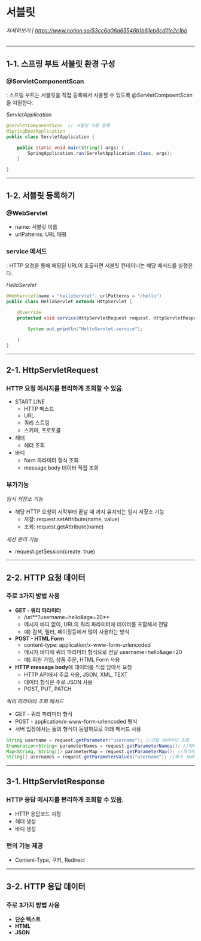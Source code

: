 # 서블릿 
###### 자세히보기 | https://www.notion.so/53cc6a06a65546b1b61eb8cd11e2c1bb
------------
## 1-1. 스프링 부트 서블릿 환경 구성
### @ServletComponentScan
: 스프링 부트는 서블릿을 직접 등록해서 사용할 수 있도록 @ServletCompoentScan을 지원한다.

*ServletApplication*
```java
@ServletComponentScan  // 서블릿 자동 등록
@SpringBootApplication
public class ServletApplication {

	public static void main(String[] args) {
		SpringApplication.run(ServletApplication.class, args);
	}

}
```

------------
## 1-2. 서블릿 등록하기
### @WebServlet
- name: 서블릿 이름 
- urlPatterns: URL 매핑

### service 메서드
: HTTP 요청을 통해 매핑된 URL이 호출되면 서블릿 컨테이너는 해당 메서드를 실행한다.

*HelloServlet*
```java
@WebServlet(name = "helloServlet", urlPatterns = "/hello")
public class HelloServlet extends HttpServlet {

    @Override
    protected void service(HttpServletRequest request, HttpServletResponse response) throws ServletException, IOException {

        System.out.println("HelloServlet.service");
        
    }
}
```

------------
## 2-1. HttpServletRequest
### HTTP 요청 메시지를 편리하게 조회할 수 있음.
- START LINE
    - HTTP 메소드
    - URL
    - 쿼리 스트링
    - 스키마, 프로토콜
- 헤더
    - 헤더 조회
- 바디
    - form 파라미터 형식 조회
    - message body 데이터 직접 조회

### 부가기능
*임시 저장소 기능*
- 해당 HTTP 요청이 시작부터 끝날 때 까지 유지되는 임시 저장소 기능
    - 저장: request.setAttribute(name, value)
    - 조회: request.getAttribute(name)

*세션 관리 기능*
- request.getSession(create: true)

------------
## 2-2. HTTP 요청 데이터
### 주로 3가지 방법 사용
- **GET - 쿼리 파라미터**
    - /url**?username=hello&age=20**
    - 메시지 바디 없이, URL의 쿼리 파라미터에 데이터를 포함해서 전달
    - 예) 검색, 필터, 페이징등에서 많이 사용하는 방식
- **POST - HTML Form**
    - content-type: application/x-www-form-urlencoded
    - 메시지 바디에 쿼리 파리미터 형식으로 전달 username=hello&age=20
    - 예) 회원 가입, 상품 주문, HTML Form 사용
- **HTTP message body**에 데이터를 직접 담아서 요청
    - HTTP API에서 주로 사용, JSON, XML, TEXT
    - 데이터 형식은 주로 JSON 사용
    - POST, PUT, PATCH

*쿼리 파라미터 조회 메서드*
- GET - 쿼리 파라미터 형식
- POST - application/x-www-form-urlencoded 형식
- 서버 입장에서는 둘의 형식이 동일하므로 아래 메서드 사용
```java
String username = request.getParameter("username"); //단일 파라미터 조회 
Enumeration<String> parameterNames = request.getParameterNames(); //파라미터 이름들 모두 조회
Map<String, String[]> parameterMap = request.getParameterMap(); //파라미터를 Map 으로 조회
String[] usernames = request.getParameterValues("username"); //복수 파라미터 조회
```

------------
## 3-1. HttpServletResponse
### HTTP 응답 메시지를 편리하게 조회할 수 있음.
- HTTP 응답코드 지정
- 헤더 생성
- 바디 생성

### 편의 기능 제공
- Content-Type, 쿠키, Redirect

------------
## 3-2. HTTP 응답 데이터
### 주로 3가지 방법 사용
- **단순 텍스트**
- **HTML**
- **JSON**
